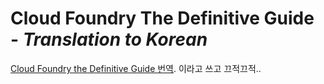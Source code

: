 # Cloud Foundry The Definitive Guide - *Translation to Korean*
[Cloud Foundry the Definitive Guide 번역](http://burnoutband.github.io/CFDG-ko). 이라고 쓰고 끄적끄적..

